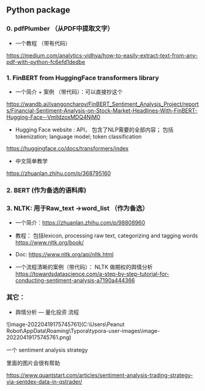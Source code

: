 ## Python package 



### 0. pdfPlumber （从PDF中提取文字）

- 一个教程 （带有代码）

https://medium.com/analytics-vidhya/how-to-easily-extract-text-from-any-pdf-with-python-fc6efd1dedbe





### 1. FinBERT from HuggingFace transformers library

- 一个简介 + 案例 （带代码）：可以直接抄这个

https://wandb.ai/ivangoncharov/FinBERT_Sentiment_Analysis_Project/reports/Financial-Sentiment-Analysis-on-Stock-Market-Headlines-With-FinBERT-Hugging-Face--VmlldzoxMDQ4NjM0



- Hugging Face website : API， 包含了NLP需要的全部内容； 包括 tokenization; language model; token classification 

https://huggingface.co/docs/transformers/index



- 中文简单教学

https://zhuanlan.zhihu.com/p/368795160



### 2. BERT (作为备选的语料库) 



### 3. NLTK: 用于Raw_text ->word_list  （作为备选）

- 一个简介：https://zhuanlan.zhihu.com/p/98808960
- 教程： 包括lexicon, processing raw text, categorizing and tagging words https://www.nltk.org/book/
- Doc: https://www.nltk.org/api/nltk.html

- 一个流程清晰的案例（带代码）： NLTK 做期权的舆情分析 https://towardsdatascience.com/a-step-by-step-tutorial-for-conducting-sentiment-analysis-a7190a444366







### 其它：

- 舆情分析 — 量化投资 流程

![image-20220419175745761](C:\Users\Peanut Robot\AppData\Roaming\Typora\typora-user-images\image-20220419175745761.png)



一个 sentiment analysis strategy 

里面的图片会很有帮助

https://www.quantstart.com/articles/sentiment-analysis-trading-strategy-via-sentdex-data-in-qstrader/